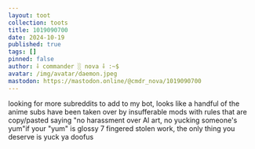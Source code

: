 ```yaml
---
layout: toot
collection: toots
title: 1019090700
date: 2024-10-19
published: true
tags: []
pinned: false
author: ⸸ commander ░ nova ⸸ :~$
avatar: /img/avatar/daemon.jpeg
mastodon: https://mastodon.online/@cmdr_nova/1019090700
---
```


looking for more subreddits to add to my bot, looks like a handful of the anime subs have been taken over by insufferable mods with rules that are copy/pasted saying "no harassment over AI art, no yucking someone's yum"if your "yum" is glossy 7 fingered stolen work, the only thing you deserve is yuck ya doofus

